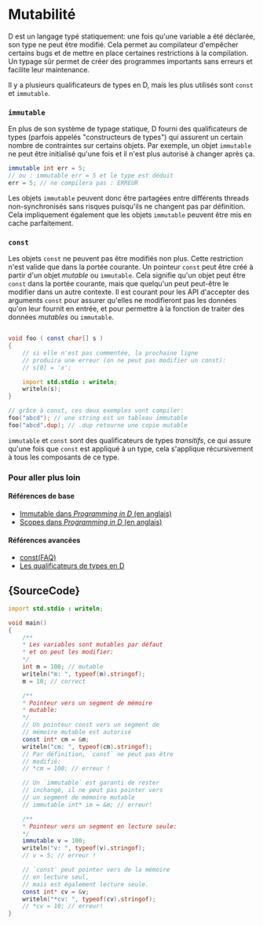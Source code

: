 # Mutabilité

D est un langage typé statiquement: une fois qu'une variable a été déclarée, son type ne peut être modifié. Cela permet au compilateur d'empêcher certains bugs et de mettre en place certaines restrictions à la compilation.
Un typage sûr permet de créer des programmes importants sans erreurs et facilite leur maintenance.

Il y a plusieurs qualificateurs de types en D, mais les plus utilisés sont `const` et `immutable`.

### `immutable`

En plus de son système de typage statique, D fourni des qualificateurs de types (parfois appelés "constructeurs de types") qui assurent un certain nombre de contraintes sur certains objets.
Par exemple, un objet `immutable` ne peut être initialisé qu'une fois et il n'est plus autorisé à changer après ça.

```d
immutable int err = 5;
// ou : immutable err = 5 et le type est déduit
err = 5; // ne compilera pas : ERREUR
```

Les objets `immutable` peuvent donc être partagées entre différents threads non-synchronisés sans risques puisqu'ils ne changent pas par définition. Cela impliquement également que les objets `immutable` peuvent être mis en cache parfaitement.

### `const`

Les objets `const` ne peuvent pas être modifiés non plus. Cette restriction n'est valide que dans la portée courante. Un pointeur `const` peut être créé à partir d'un objet *mutable* ou `immutable`. Cela signifie qu'un objet peut être `const` dans la portée courante, mais que quelqu'un peut peut-être le modifier dans un autre contexte. Il est courant pour les API d'accepter des arguments `const` pour assurer qu'elles ne modifieront pas les données qu'on leur fournit en entrée, et pour permettre à la fonction de traiter des données *mutables* ou `immutable`.

```d

void foo ( const char[] s )
{
    // si elle n'est pas commentée, la prochaine ligne
    // produira une erreur (on ne peut pas modifier un const):
    // s[0] = 'x';

    import std.stdio : writeln;
    writeln(s);
}

// grâce à const, ces deux exemples vont compiler:
foo("abcd"); // une string est un tableau immutable
foo("abcd".dup); // .dup retourne une copie mutable
```

`immutable` et `const` sont des qualificateurs de types _transitifs_, ce qui assure qu'une fois que `const` est appliqué à un type, cela s'applique récursivement à tous les composants de ce type.

### Pour aller plus loin

#### Références de base

- [Immutable dans _Programming in D_ (en anglais)](http://ddili.org/ders/d.en/const_and_immutable.html)
- [Scopes dans _Programming in D_ (en anglais)](http://ddili.org/ders/d.en/name_space.html)

#### Références avancées

- [const(FAQ)](https://dlang.org/const-faq.html)
- [Les qualificateurs de types en D](https://dlang.org/spec/const3.html)

## {SourceCode}

```d
import std.stdio : writeln;

void main()
{
    /**
    * Les variables sont mutables par défaut
    * et on peut les modifier:
    */
    int m = 100; // mutable
    writeln("m: ", typeof(m).stringof);
    m = 10; // correct

    /**
    * Pointeur vers un segment de mémoire 
    * mutable:
    */
    // Un pointeur const vers un segment de 
    // mémoire mutable est autorisé
    const int* cm = &m;
    writeln("cm: ", typeof(cm).stringof);
    // Par définition, `const` ne peut pas être 
    // modifié:
    // *cm = 100; // erreur !

    // Un `immutable` est garanti de rester
    // inchangé, il ne peut pas pointer vers
    // un segment de mémoire mutable
    // immutable int* im = &m; // erreur!

    /**
    * Pointeur vers un segment en lecture seule:
    */
    immutable v = 100;
    writeln("v: ", typeof(v).stringof);
    // v = 5; // erreur !

    // `const` peut pointer vers de la mémoire 
    // en lecture seul,
    // mais est également lecture seule.
    const int* cv = &v;
    writeln("*cv: ", typeof(cv).stringof);
    // *cv = 10; // erreur!
}
```
